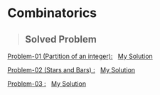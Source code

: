 # Combinatorics

>## Solved Problem

[Problem-01 (Partition of an integer):](https://acm.hdu.edu.cn/showproblem.php?pid=1028t) &nbsp; [My Solution](https://ideone.com/Mlic2H)

[Problem-02 (Stars and Bars) :](https://lightoj.com/problem/problem-makes-problem) &nbsp; [My Solution](https://lightoj.com/submission/3021101)

[Problem-03 :](https://codeforces.com/problemset/problem/630/C) &nbsp; [My Solution](https://codeforces.com/contest/630/submission/239022524)
 
